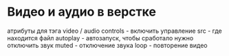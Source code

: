 # Видео и аудио в верстке
атрибуты для тэга video / audio
controls - включить управление
src - где находится файл
autoplay - автозапуск, чтобы сработало нужно отключить звук
muted - отключение звука
loop - повторение видео
















